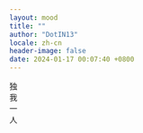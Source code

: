 ```yaml
---
layout: mood
title: ""
author: "DotIN13"
locale: zh-cn
header-image: false
date: 2024-01-17 00:07:40 +0800
---
```


独  
我  
一  
人
